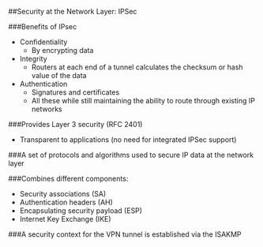 ##Security at the Network Layer: IPSec

###Benefits of IPsec
- Confidentiality
  - By encrypting data
- Integrity
  - Routers at each end of a tunnel calculates the checksum or hash value of the data
- Authentication
  - Signatures and certificates
  - All these while still maintaining the ability to route through existing IP networks

###Provides Layer 3 security (RFC 2401)
- Transparent to applications (no need for integrated IPSec support)

###A set of protocols and algorithms used to secure IP data at the network layer

###Combines different components:
- Security associations (SA)
- Authentication headers (AH)
- Encapsulating security payload (ESP)
- Internet Key Exchange (IKE)

###A security context for the VPN tunnel is established via the ISAKMP
